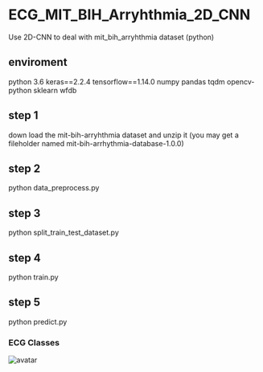 # ECG_MIT_BIH_Arryhthmia_2D_CNN
Use 2D-CNN to deal with mit_bih_arryhthmia dataset (python)
## enviroment
python 3.6
keras==2.2.4
tensorflow==1.14.0
numpy
pandas
tqdm
opencv-python
sklearn
wfdb

## step 1 
down load the mit-bih-arryhthmia dataset and unzip it (you may get a fileholder named mit-bih-arrhythmia-database-1.0.0)
## step 2
python data_preprocess.py
## step 3
python split_train_test_dataset.py
## step 4
python train.py
## step 5
python predict.py

### ECG Classes
![avatar](./*.png)
